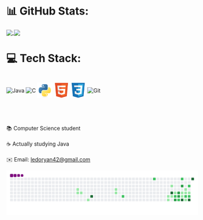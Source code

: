 
##
# 📊 GitHub Stats:
<a href="https://github.com/anuraghazra/github-readme-stats">
  <img height=200 align="center" src="https://github-readme-stats.vercel.app/api?username=Rdtcm" />
</a>
<a href="https://github.com/anuraghazra/convoychat">
  <img height=200 align="center" src="https://github-readme-stats.vercel.app/api/top-langs?username=Rdtcm&layout=compact&langs_count=8&card_width=320" />
</a>


  # 💻 Tech Stack:
<div style="display: inline_block"><br>
  <img align="center" alt="Java" height="40" width="40" src="https://cdn.jsdelivr.net/gh/devicons/devicon@latest/icons/java/java-original.svg"/>
  <img align="center" alt="C" title="Git"height="40"width="40" src="https://img.icons8.com/?size=100&id=40670&format=png&color=000000"/>
  <img align="center" alt="Rdtcm-Python" height="40" width="40" src="https://raw.githubusercontent.com/devicons/devicon/master/icons/python/python-original.svg">
  <img align="center" alt="Rdtcm-HTML" height="40" width="40" src="https://raw.githubusercontent.com/devicons/devicon/master/icons/html5/html5-original.svg">
  <img align="center" alt="Rdtcm-CSS" height="40" width="40" src="https://raw.githubusercontent.com/devicons/devicon/master/icons/css3/css3-original.svg">
  <img align="center" alt="Git" title="Git"height="40"width="40" src="https://cdn.jsdelivr.net/gh/devicons/devicon@latest/icons/git/git-original.svg"/>
    
</div>

#

<br>

 📚 Computer Science student
<br>
<br>
 ☕ Actually studying Java
<br>
<br>
 ✉️ Email: ledoryan42@gmail.com


 ![snake gif](https://github.com/Rdtcm/Rdtcm/blob/output/github-contribution-grid-snake.gif)


<!-- Proudly created with GPRM ( https://gprm.itsvg.in ) -->
